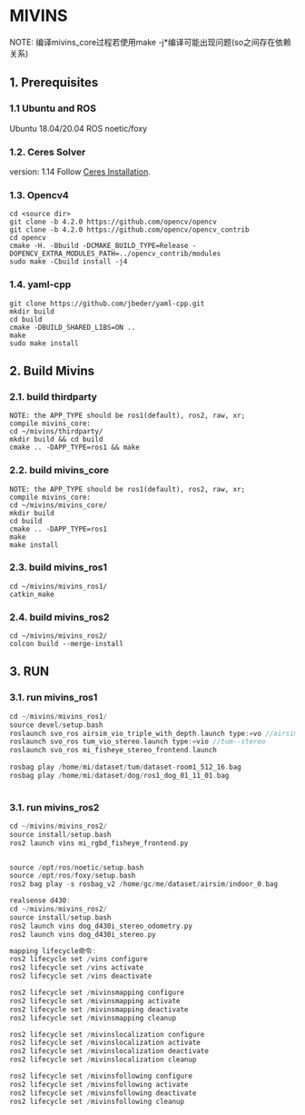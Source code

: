 # MIVINS

NOTE: 编译mivins_core过程若使用make -j*编译可能出现问题(so之间存在依赖关系)

## 1. Prerequisites
### 1.1 **Ubuntu** and **ROS**
Ubuntu 18.04/20.04
ROS    noetic/foxy


### 1.2. **Ceres Solver**
version: 1.14
Follow [Ceres Installation](http://ceres-solver.org/installation.html).

### 1.3. **Opencv4**

```
cd <source dir>
git clone -b 4.2.0 https://github.com/opencv/opencv
git clone -b 4.2.0 https://github.com/opencv/opencv_contrib
cd opencv
cmake -H. -Bbuild -DCMAKE_BUILD_TYPE=Release -DOPENCV_EXTRA_MODULES_PATH=../opencv_contrib/modules
sudo make -Cbuild install -j4
```

### 1.4. **yaml-cpp**

```
git clone https://github.com/jbeder/yaml-cpp.git
mkdir build
cd build
cmake -DBUILD_SHARED_LIBS=ON ..
make
sudo make install
```

## 2. Build Mivins

### 2.1. **build thirdparty**
```
NOTE: the APP_TYPE should be ros1(default), ros2, raw, xr;
compile mivins_core:
cd ~/mivins/thirdparty/
mkdir build && cd build
cmake .. -DAPP_TYPE=ros1 && make
```

### 2.2. **build mivins_core**
```
NOTE: the APP_TYPE should be ros1(default), ros2, raw, xr;
compile mivins_core:
cd ~/mivins/mivins_core/
mkdir build
cd build
cmake .. -DAPP_TYPE=ros1
make
make install
```
### 2.3. **build mivins_ros1**

```
cd ~/mivins/mivins_ros1/
catkin_make
```
### 2.4. **build mivins_ros2**

```
cd ~/mivins/mivins_ros2/
colcon build --merge-install
```

## 3. RUN

### 3.1. **run mivins_ros1**

```cpp
cd ~/mivins/mivins_ros1/
source devel/setup.bash    
roslaunch svo_ros airsim_vio_triple_with_depth.launch type:=vo //airsim--triple
roslaunch svo_ros tum_vio_stereo.launch type:=vio //tum--stereo
roslaunch svo_ros mi_fisheye_stereo_frontend.launch
    
rosbag play /home/mi/dataset/tum/dataset-room1_512_16.bag
rosbag play /home/mi/dataset/dog/ros1_dog_01_11_01.bag
     
```

### 3.1. **run mivins_ros2**

```cpp
cd ~/mivins/mivins_ros2/
source install/setup.bash  
ros2 launch vins mi_rgbd_fisheye_frontend.py


source /opt/ros/noetic/setup.bash
source /opt/ros/foxy/setup.bash
ros2 bag play -s rosbag_v2 /home/gc/me/dataset/airsim/indoor_0.bag     
```

```cpp
realsense d430:
cd ~/mivins/mivins_ros2/
source install/setup.bash 
ros2 launch vins dog_d430i_stereo_odometry.py
ros2 launch vins dog_d430i_stereo.py
```
```cpp
mapping lifecycle命令:
ros2 lifecycle set /vins configure
ros2 lifecycle set /vins activate
ros2 lifecycle set /vins deactivate  

ros2 lifecycle set /mivinsmapping configure
ros2 lifecycle set /mivinsmapping activate
ros2 lifecycle set /mivinsmapping deactivate 
ros2 lifecycle set /mivinsmapping cleanup 

ros2 lifecycle set /mivinslocalization configure
ros2 lifecycle set /mivinslocalization activate
ros2 lifecycle set /mivinslocalization deactivate 
ros2 lifecycle set /mivinslocalization cleanup 

ros2 lifecycle set /mivinsfollowing configure
ros2 lifecycle set /mivinsfollowing activate
ros2 lifecycle set /mivinsfollowing deactivate 
ros2 lifecycle set /mivinsfollowing cleanup 
```
